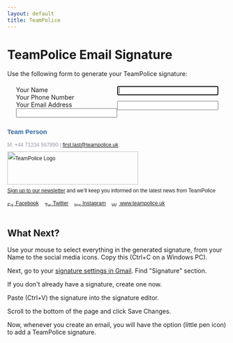```yaml
---
layout: default
title: TeamPolice
---
```


<style>
form { margin: 20px; }
#resBox { margin: 40px 0; }
label { width: 100%; }
label input { float: right; width: 50%; }


</style>

<h1>TeamPolice Email Signature</h1>

<p>Use the following form to generate your TeamPolice signature:</p>

<form name="userdetails">
    <div><label>Your Name<input autofocus type="text" name="name"></label></div>
    <div><label>Your Phone Number<input type="text" name="phone"></label></div>
    <div><label>Your Email Address<input type="email" name="email"></label></div>
</form>

<div id="resBox">

<div id="resPreview">
<section id="tp_emailblock" itemscope itemtype="http://schema.org/Person" style="font: 9pt sans-serif; line-height: 22pt; ">
<div id="tpName" itemprop="name" style="font-size: 11pt; color: #369; font-weight: bold;">Team Person</div>

<div id="tp_details" style="color: #99a;">M: <span itemprop="telephone" id="tpPhone">+44 71234 567890</span> |  <a id="tpEmail" itemprop="email" href="mailto:first.last@teampolice.uk">first.last@teampolice.uk</a></div>
<div id="tp_logo"><a href="https://www.teampolice.uk/"><img src="https://ethosvo.github.io/ethos-email-signature/teampolice-generic.png" style="width: 300px; height: 76px" alt="TeamPolice Logo"></a></div>
<div id="tp_strap"><a href="http://eepurl.com/gMRNSb">Sign up to our newsletter</a> and we’ll keep you informed on the latest news from TeamPolice</div>
<div id="tp_socialmedia">
<a href="https://www.facebook.com/TeamPoliceUK"><img src="https://ethosvo.github.io/ethos-email-signature/social/facebook.png" style="vertical-align: text-bottom; width: 16px; height: 16px" alt="Facebook"> Facebook</a>
<a href="https://twitter.com/teampoliceuk"><img src="https://ethosvo.github.io/ethos-email-signature/social/twitter.png" style="vertical-align: text-bottom;margin-left: 10px; width: 16px; height: 16px" alt="Twitter"> Twitter</a>
<a href="https://www.instagram.com/teampoliceuk/"><img src="https://ethosvo.github.io/ethos-email-signature/social/instagram.png" style="vertical-align: text-bottom;margin-left: 10px; width: 16px; height: 16px" alt="Instagram"> Instagram</a>
<a href="https://www.teampolice.uk/"><img src="https://ethosvo.github.io/ethos-email-signature/social/website.png" style="vertical-align: text-bottom;margin-left: 10px; width: 16px; height: 16px" alt="Website"> www.teampolice.uk</a>
</div>
    </section>
    </div>
</div><!-- end of resBox -->

<h2>What Next?</h2>

<p>Use your mouse to select everything in the generated signature, from your Name to the social media icons. Copy this (Ctrl+C on a Windows PC).</p>

<p>Next, go to your <a target="_blank" href="https://mail.google.com/mail/#settings/general">signature settings in Gmail</a>. Find &quot;Signature&quot; section.</p>

<p>If you don't already have a signature, create one now.</p>

<p>Paste (Ctrl+V) the signature into the signature editor.</p>

<p>Scroll to the bottom of the page and click Save Changes.</p>

<p>Now, whenever you create an email, you will have the option (little pen icon) to add a TeamPolice signature.</p>




<script>
    (function() {
        var frm = document.forms.userdetails;
        var resBox = document.getElementById("resBox");

        frm.addEventListener("submit", function(ev) { ev.preventDefault(); });
        frm.name.addEventListener("change", function() { updatePreview(); });
        frm.name.addEventListener("keyup", function() { updatePreview(); });
        frm.email.addEventListener("change", function() { updatePreview(); });
        frm.email.addEventListener("keyup", function() { updatePreview(); });
        frm.phone.addEventListener("change", function() { updatePreview(); });
        frm.phone.addEventListener("keyup", function() { updatePreview(); });

// Template objects:
var tpName = document.getElementById("tpName");
var tpPhone = document.getElementById("tpPhone");
var tpEmail = document.getElementById("tpEmail");
var resPreview = document.getElementById("resPreview");
        function updatePreview() {
            tpName.innerHTML = tpPhone.innerHTML = tpEmail.innerHTML = '';
            tpName.appendChild(document.createTextNode(frm.name.value));
            tpPhone.appendChild(document.createTextNode(frm.phone.value));
            tpEmail.appendChild(document.createTextNode(frm.email.value));
            tpEmail.setAttribute("href", "mailto:" + frm.email.value);
        }
        




    })();
</script>
